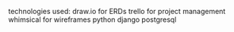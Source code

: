 technologies used: 
draw.io for ERDs
trello for project management
whimsical for wireframes
python
django
postgresql
